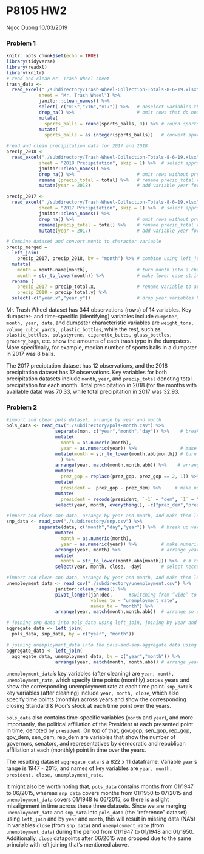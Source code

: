 P8105 HW2
================
Ngoc Duong
10/03/2019

### Problem 1

``` r
knitr::opts_chunk$set(echo = TRUE)
library(tidyverse)
library(readxl)
library(knitr)
# read and clean Mr. Trash Wheel sheet
trash_data <- 
  read_excel("./subdirectory/Trash-Wheel-Collection-Totals-8-6-19.xlsx",
            sheet = "Mr. Trash Wheel") %>%
            janitor::clean_names() %>%
            select(-c("x15","x16","x17")) %>%   # deselect variables that don't give useful information and have too many NA's
            drop_na() %>%                       # omit rows that do not include dumpster specific data
            mutate(       
              sports_balls = round(sports_balls, 0)) %>% # round sports_balls to nearest integers
            mutate(
              sports_balls = as.integer(sports_balls))   # convert sports_balls into an integer variable
```

``` r
#read and clean precipitation data for 2017 and 2018
precip_2018 <- 
  read_excel("./subdirectory/Trash-Wheel-Collection-Totals-8-6-19.xlsx",
            sheet = "2018 Precipitation", skip = 1) %>%  # select appropriate sheet, load, and skip first header/row because it doesn't contain info 
            janitor::clean_names() %>%
            drop_na() %>%                       # omit rows without precipitation data 
            rename (precip_total = total) %>%   # rename precip_total variable 
            mutate(year = 2018)                 # add variable year for 2018

precip_2017 <- 
  read_excel("./subdirectory/Trash-Wheel-Collection-Totals-8-6-19.xlsx",
            sheet = "2017 Precipitation", skip = 1) %>%  # select appropriate sheet, load, and skip first header/row because it doesn't contain info 
            janitor::clean_names() %>%          
            drop_na() %>%                       # omit rows without precipitation data 
            rename(precip_total = total) %>%    # rename precip_total variable 
            mutate(year = 2017)                 # add variable year for 2017

# Combine dataset and convert month to character variable
precip_merged = 
  left_join(
    precip_2017, precip_2018, by = "month") %>% # combine using left_join
  mutate(
    month = month.name[month],                  # turn month into a character variable using month.name[] 
    month = str_to_lower(month)) %>%            # make lower case strings (to standardize across datasets)
  rename (
    precip_2017 = precip_total.x,               # rename variable to avoid year confusion
    precip_2018 = precip_total.y) %>% 
  select(-c("year.x","year.y"))                 # drop year variables because not necessary and can be confusing 
```

Mr. Trash Wheel dataset has 344 observations (rows) of 14 variables. Key
dumpster- and time-specific (identifying) variables include `dumpster,
month, year, date`, and dumpster characteristic variables are
`weight_tons, volume_cubic_yards, plastic_bottles`, while the rest, such
as `plastic_bottles, polystyrene, cigarette_butts, glass_bottles,
grocery_bags`, etc. show the amounts of each trash type in the
dumpsters. More specifically, for example, median number of sports balls
in a dumpster in 2017 was 8 balls.

The 2017 preciptation dataset has 12 observations, and the 2018
precipitation dataset has 12 observations. Key variables for both
precipitation datasets include `month`, `year`, and `precip_total`
denoting total precipitation for each month. Total precipitation in 2018
(for the months with available data) was 70.33, while total
precipitation in 2017 was 32.93.

### Problem 2

``` r
#import and clean pols dataset, arrange by year and month
pols_data <- read_csv("./subdirectory/pols-month.csv") %>% 
                  separate(mon, c("year","month","day")) %>%    # break up variable mon into integers variables year, month, and day
                  mutate(
                    month = as.numeric(month), 
                    year = as.numeric(year)) %>%                # make year and month numeric for month.abb[]
                  mutate(month = str_to_lower(month.abb[month]) # turn month into character using month.abb[] and standardize to lower case 
                    ) %>% 
                  arrange(year, match(month,month.abb)) %>%    # arrange year and month (using match to align character variable 'month' with pre-set month.abb)
                  mutate(
                    prez_gop = replace(prez_gop, prez_gop == 2, 1)) %>% # turn value 2 in prez_gop to 1 because they both indicate a republican president at that point in time 
                  mutate(
                    president =  prez_gop - prez_dem) %>%     # make numeric variable president combining data from prez_gop and prez_dem
                  mutate(
                    president = recode(president, `-1` = "dem", `1` = "gop")) %>% # recode president from numeric to character demonstrating dem or gop 
                  select(year, month, everything(), -c("prez_dem","prez_gop","day")) # make year and month leading columns and deselect unnecessary variables (captured somewhere else) 
```

``` r
#import and clean snp data, arrange by year and month, and make them leading columns
snp_data <- read_csv("./subdirectory/snp.csv") %>% 
            separate(date, c("month","day","year")) %>%  # break up variable mon into integers variables year, month, and day
                  mutate(
                    month = as.numeric(month),       
                    year = as.numeric(year)) %>%         # make numeric to arrange 
                  arrange(year, month) %>%               # arrange year and month 
                  mutate(
                    month = str_to_lower(month.abb[month])) %>%  # # turn month into character using month.abb[] and standardize to lower case 
                  select(year, month, close, -day)       # select neccessary variables and rearrange so year and month are leading columns
```

``` r
#import and clean snp data, arrange by year and month, and make them leading columns
unemployment_data <- read_csv("./subdirectory/unemployment.csv") %>% 
                  janitor::clean_names() %>% 
                  pivot_longer(jan:dec,      #switching from “wide” to “long” format using pivot_longer
                               values_to = "unemployment_rate",  
                               names_to = "month") %>%          
                  arrange(year, match(month,month.abb))  # arrange so data looks organized

# joining snp_data into pols_data using left_join, joining by year and month
aggregate_data <- left_join(
  pols_data, snp_data, by = c("year", "month"))

# joining unemployment_data into the pols-and-snp-aggregate data using left_join, joining by year and month
aggregate_data <- left_join(
  aggregate_data, unemployment_data, by = c("year","month")) %>%
                  arrange(year, match(month, month.abb)) # arrange year and month 
```

`unemployment_data`’s key variables (after cleaning) are `year, month,
unemployment_rate`, which specify time points (monthly) across years and
show the corresponding unemployment rate at each time point.
`snp_data`’s key variables (after cleaning) include `year, month,
close`, which also specify time points (monthly) across years and show
the corresponding closing Standard & Poor’s stock at each time point
over the years.

`pols_data` also contains time-specific variables (`month` and `year`),
and more importantly, the political affiliation of the President at each
presented point in time, denoted by `president`. On top of that,
gov\_gop, sen\_gop, rep\_gop, gov\_dem, sen\_dem, rep\_dem are variables
that show the number of governors, senators, and representatives by
democratic and republican affiliation at each (monthly) point in time
over the years.

The resulting dataset `aggregate_data` is a 822 x 11 dataframe. Variable
`year`’s range is 1947 - 2015, and names of key variables are `year,
month, president, close, unemployment_rate`.

It might also be worth noting that, `pols_data` contains months from
01/1947 to 06/2015, whereas `snp_data` covers months from 01/1950 to
07/2015 and `unemployment_data` covers 01/1948 to 06/2015, so there is a
slight misalignment in time across these three datasets. Since we are
merging `unemployment_data` and `snp_data` into `pols_data` (the
“reference” dataset) using `left_join` and by `year` and `month`, this
will result in missing data (NA’s) in variables `close` (from
`snp_data`) and `unemployment_rate` (from `unemployment_data`) during
the period from 01/1947 to 01/1948 and 01/1950. Additionally, `close`
datapoints after 06/2015 was dropped due to the same principle with left
joining that’s mentioned above.

